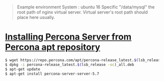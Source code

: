 > Example environment
System : ubuntu 16
Specific "/data/mysql" the root path of nginx virtual server. Virtual server's root path should place here usually.


# [Installing Percona Server from Percona apt repository](https://www.percona.com/doc/percona-server/5.7/installation/apt_repo.html#installing-percona-server-from-percona-apt-repository)

```bash
$ wget https://repo.percona.com/apt/percona-release_latest.$(lsb_release -sc)_all.deb
$ dpkg -i percona-release_latest.$(lsb_release -sc)_all.deb
$ apt-get update
$ apt-get install percona-server-server-5.7
```
